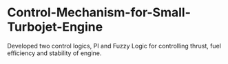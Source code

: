 # Control-Mechanism-for-Small-Turbojet-Engine
Developed two control logics, PI and Fuzzy Logic for controlling thrust, fuel efficiency and stability of engine.
